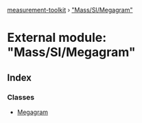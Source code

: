 [measurement-toolkit](../README.md) › ["Mass/SI/Megagram"](_mass_si_megagram_.md)

# External module: "Mass/SI/Megagram"

## Index

### Classes

* [Megagram](../classes/_mass_si_megagram_.megagram.md)
